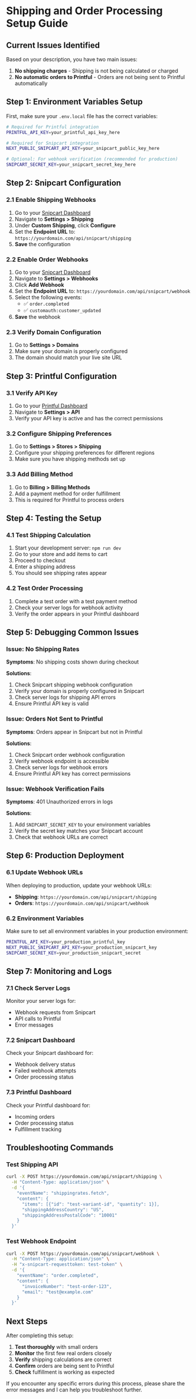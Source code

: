 # Shipping and Order Processing Setup Guide

## Current Issues Identified

Based on your description, you have two main issues:
1. **No shipping charges** - Shipping is not being calculated or charged
2. **No automatic orders to Printful** - Orders are not being sent to Printful automatically

## Step 1: Environment Variables Setup

First, make sure your `.env.local` file has the correct variables:

```bash
# Required for Printful integration
PRINTFUL_API_KEY=your_printful_api_key_here

# Required for Snipcart integration
NEXT_PUBLIC_SNIPCART_API_KEY=your_snipcart_public_key_here

# Optional: For webhook verification (recommended for production)
SNIPCART_SECRET_KEY=your_snipcart_secret_key_here
```

## Step 2: Snipcart Configuration

### 2.1 Enable Shipping Webhooks

1. Go to your [Snipcart Dashboard](https://app.snipcart.com/dashboard/settings/shipping)
2. Navigate to **Settings > Shipping**
3. Under **Custom Shipping**, click **Configure**
4. Set the **Endpoint URL** to: `https://yourdomain.com/api/snipcart/shipping`
5. **Save** the configuration

### 2.2 Enable Order Webhooks

1. Go to your [Snipcart Dashboard](https://app.snipcart.com/dashboard/settings/webhooks)
2. Navigate to **Settings > Webhooks**
3. Click **Add Webhook**
4. Set the **Endpoint URL** to: `https://yourdomain.com/api/snipcart/webhook`
5. Select the following events:
   - ✅ `order.completed`
   - ✅ `customauth:customer_updated`
6. **Save** the webhook

### 2.3 Verify Domain Configuration

1. Go to **Settings > Domains**
2. Make sure your domain is properly configured
3. The domain should match your live site URL

## Step 3: Printful Configuration

### 3.1 Verify API Key

1. Go to your [Printful Dashboard](https://www.printful.com/dashboard/stores)
2. Navigate to **Settings > API**
3. Verify your API key is active and has the correct permissions

### 3.2 Configure Shipping Preferences

1. Go to **Settings > Stores > Shipping**
2. Configure your shipping preferences for different regions
3. Make sure you have shipping methods set up

### 3.3 Add Billing Method

1. Go to **Billing > Billing Methods**
2. Add a payment method for order fulfillment
3. This is required for Printful to process orders

## Step 4: Testing the Setup

### 4.1 Test Shipping Calculation

1. Start your development server: `npm run dev`
2. Go to your store and add items to cart
3. Proceed to checkout
4. Enter a shipping address
5. You should see shipping rates appear

### 4.2 Test Order Processing

1. Complete a test order with a test payment method
2. Check your server logs for webhook activity
3. Verify the order appears in your Printful dashboard

## Step 5: Debugging Common Issues

### Issue: No Shipping Rates

**Symptoms**: No shipping costs shown during checkout

**Solutions**:
1. Check Snipcart shipping webhook configuration
2. Verify your domain is properly configured in Snipcart
3. Check server logs for shipping API errors
4. Ensure Printful API key is valid

### Issue: Orders Not Sent to Printful

**Symptoms**: Orders appear in Snipcart but not in Printful

**Solutions**:
1. Check Snipcart order webhook configuration
2. Verify webhook endpoint is accessible
3. Check server logs for webhook errors
4. Ensure Printful API key has correct permissions

### Issue: Webhook Verification Fails

**Symptoms**: 401 Unauthorized errors in logs

**Solutions**:
1. Add `SNIPCART_SECRET_KEY` to your environment variables
2. Verify the secret key matches your Snipcart account
3. Check that webhook URLs are correct

## Step 6: Production Deployment

### 6.1 Update Webhook URLs

When deploying to production, update your webhook URLs:

- **Shipping**: `https://yourdomain.com/api/snipcart/shipping`
- **Orders**: `https://yourdomain.com/api/snipcart/webhook`

### 6.2 Environment Variables

Make sure to set all environment variables in your production environment:

```bash
PRINTFUL_API_KEY=your_production_printful_key
NEXT_PUBLIC_SNIPCART_API_KEY=your_production_snipcart_key
SNIPCART_SECRET_KEY=your_production_snipcart_secret
```

## Step 7: Monitoring and Logs

### 7.1 Check Server Logs

Monitor your server logs for:
- Webhook requests from Snipcart
- API calls to Printful
- Error messages

### 7.2 Snipcart Dashboard

Check your Snipcart dashboard for:
- Webhook delivery status
- Failed webhook attempts
- Order processing status

### 7.3 Printful Dashboard

Check your Printful dashboard for:
- Incoming orders
- Order processing status
- Fulfillment tracking

## Troubleshooting Commands

### Test Shipping API
```bash
curl -X POST https://yourdomain.com/api/snipcart/shipping \
  -H "Content-Type: application/json" \
  -d '{
    "eventName": "shippingrates.fetch",
    "content": {
      "items": [{"id": "test-variant-id", "quantity": 1}],
      "shippingAddressCountry": "US",
      "shippingAddressPostalCode": "10001"
    }
  }'
```

### Test Webhook Endpoint
```bash
curl -X POST https://yourdomain.com/api/snipcart/webhook \
  -H "Content-Type: application/json" \
  -H "x-snipcart-requesttoken: test-token" \
  -d '{
    "eventName": "order.completed",
    "content": {
      "invoiceNumber": "test-order-123",
      "email": "test@example.com"
    }
  }'
```

## Next Steps

After completing this setup:

1. **Test thoroughly** with small orders
2. **Monitor** the first few real orders closely
3. **Verify** shipping calculations are correct
4. **Confirm** orders are being sent to Printful
5. **Check** fulfillment is working as expected

If you encounter any specific errors during this process, please share the error messages and I can help you troubleshoot further.
